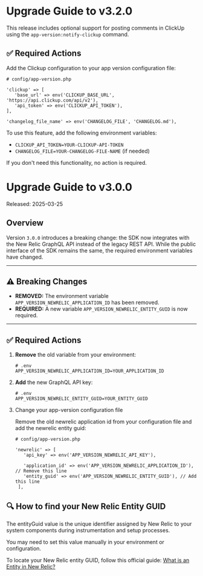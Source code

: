 # Upgrade Guide to v3.2.0

This release includes optional support for posting comments in ClickUp using the `app-version:notify-clickup` command.

## ✅ Required Actions
Add the Clickup configuration to your app version configuration file:

   ```
   # config/app-version.php

   'clickup' => [
      'base_url' => env('CLICKUP_BASE_URL', 'https://api.clickup.com/api/v2'),
      'api_token' => env('CLICKUP_API_TOKEN'),
   ],

   'changelog_file_name' => env('CHANGELOG_FILE', 'CHANGELOG.md'),
   ```

To use this feature, add the following environment variables:

- `CLICKUP_API_TOKEN=YOUR-CLICKUP-API-TOKEN`
- `CHANGELOG_FILE=YOUR-CHANGELOG-FILE-NAME` (if needed)

If you don't need this functionality, no action is required.

# Upgrade Guide to v3.0.0

Released: 2025-03-25

## Overview

Version `3.0.0` introduces a breaking change: the SDK now integrates with the New Relic GraphQL API instead of the legacy REST API. While the public interface of the SDK remains the same, the required environment variables have changed.

---

## ⚠️ Breaking Changes

- **REMOVED:** The environment variable `APP_VERSION_NEWRELIC_APPLICATION_ID` has been removed.
- **REQUIRED:** A new variable `APP_VERSION_NEWRELIC_ENTITY_GUID` is now required.

---

## ✅ Required Actions

1. **Remove** the old variable from your environment:

   ```
   # .env
   APP_VERSION_NEWRELIC_APPLICATION_ID=YOUR_APPLICATION_ID
   ```

2. **Add** the new GraphQL API key:

   ```
   # .env
   APP_VERSION_NEWRELIC_ENTITY_GUID=YOUR_ENTITY_GUID
   ```

3. Change your app-version configuration file

   Remove the old newrelic application id from your configuration file and add the newrelic entity guid:
   ```
   # config/app-version.php
 
   'newrelic' => [
      'api_key' => env('APP_VERSION_NEWRELIC_API_KEY'),

      'application_id' => env('APP_VERSION_NEWRELIC_APPLICATION_ID'), // Remove this line
      'entity_guid' => env('APP_VERSION_NEWRELIC_ENTITY_GUID'), // Add this line
    ],
    ```

## 🔍 How to find your New Relic Entity GUID
The entityGuid value is the unique identifier assigned by New Relic to your system components during instrumentation and setup processes.

You may need to set this value manually in your environment or configuration.

To locate your New Relic entity GUID, follow this official guide: [What is an Entity in New Relic?](https://docs.newrelic.com/docs/new-relic-solutions/new-relic-one/core-concepts/what-entity-new-relic/)